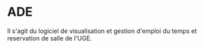 # ADE

Il s'agit du logiciel de visualisation et gestion d'emploi du temps et reservation de salle de l'UGE.
